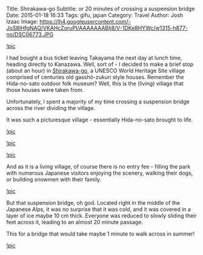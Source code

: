Title: Shirakawa-go
Subtitle: or 20 minutes of crossing a suspension bridge
Date: 2015-01-18 16:33
Tags: gifu, japan
Category: Travel
Author: Josh Izaac
Image: https://lh4.googleusercontent.com/-JoS8IHfgNAQ/VKAHcZoruPI/AAAAAAABIj8/V-1DKe8HYWc/w1315-h877-no/DSC06773.JPG

[!pic](https://lh4.googleusercontent.com/-JoS8IHfgNAQ/VKAHcZoruPI/AAAAAAABIj8/V-1DKe8HYWc/w1315-h877-no/DSC06773.JPG)

<!-- PELICAN_BEGIN_SUMMARY -->

I had bought a bus ticket leaving Takayama the next day at lunch time, heading directly to Kanazawa. Well, sort of - I decided to make a brief stop (about an hour) in [Shirakawa-go](http://en.wikipedia.org/wiki/Historic_Villages_of_Shirakawa-g%C5%8D_and_Gokayama), a UNESCO World Heritage Site village comprised of centuries old gasshō-zukuri style houses. Remember the Hida-no-sato outdoor folk museum? Well, this is the (living) village that those houses were taken from.

Unfortunately, I spent a majority of my time crossing a suspension bridge across the river dividing the village.

<!-- PELICAN_END_SUMMARY -->

It was such a picturesque village - essentially Hida-no-sato brought to life.

[!pic](https://lh3.googleusercontent.com/-oohfHlZ0Yv0/VKAHQj_lTFI/AAAAAAABIiU/LjiKWb39k6w/w1315-h877-no/DSC06754.JPG)

[!pic](https://lh3.googleusercontent.com/-S2ehGKaLBBQ/VKAHHpzPIwI/AAAAAAABIhE/-yWz3vsUdHw/w1315-h877-no/DSC06735.JPG)

[!pic](https://lh6.googleusercontent.com/--31uQ1Cs-M8/VKAHMcURq8I/AAAAAAABIhs/JrcSpsSmJBM/w1315-h877-no/DSC06744.JPG)

And as it is a living village, of course there is no entry fee - filling the park with numerous Japanese visitors enjoying the scenery, walking their dogs, or building snowmen with their family.

[!pic](https://lh3.googleusercontent.com/-tMedACJwmLQ/VKAHPawCdCI/AAAAAAABIiM/hEC_F1KVI2g/w1315-h877-no/DSC06752.JPG)

But that suspension bridge, oh god. Located right in the middle of the Japanese Alps, it was no surprise that it was cold, and it was covered in a layer of ice maybe 10 cm thick. Everyone was reduced to slowly sliding their feet across it, leading to an almost 20 minute passage.

This for a bridge that would take maybe 1 minute to walk across in summer!

[!pic](https://lh4.googleusercontent.com/-UBLZX1sJDuk/VKAHUJ2042I/AAAAAAABIis/DOr6FCw1Vy0/w1315-h877-no/DSC06760.JPG)